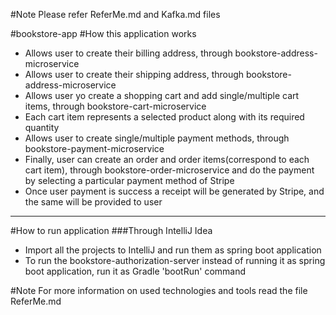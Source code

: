 #Note Please refer ReferMe.md and Kafka.md files

#bookstore-app
#How this application works
 - Allows user to create their billing address, through bookstore-address-microservice
 - Allows user to create their shipping address, through bookstore-address-microservice
 - Allows user yo create a shopping cart and add single/multiple cart items, through bookstore-cart-microservice
 - Each cart item represents a selected product along with its required quantity
 - Allows user to create single/multiple payment methods, through bookstore-payment-microservice
 - Finally, user can create an order and order items(correspond to each cart item), through bookstore-order-microservice and do the payment by selecting a particular payment method of Stripe 
 - Once user payment is success a receipt will be generated by Stripe, and the same will be provided to user

---
#How to run application
###Through IntelliJ Idea
 - Import all the projects to IntelliJ and run them as spring boot application
 -  To run the bookstore-authorization-server instead of running it as spring boot application, run it as Gradle 'bootRun' command
 
#Note 
For more information on used technologies and tools read the file ReferMe.md
